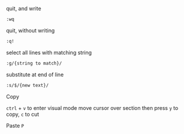 quit, and write
```sh
:wq
```

quit, without writing
```sh
:q!
```

select all lines with matching string
```sh
:g/{string to match}/
```

substitute at end of line
```sh
:s/$/{new text}/
```

Copy

`ctrl` + `v` to enter visual mode
move cursor over section then press `y` to copy, `c` to cut


Paste
`P`

